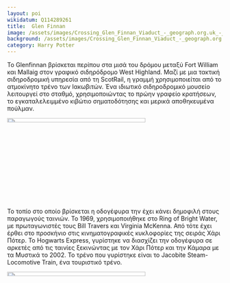 ```yaml
---
layout: poi
wikidatum: Q114289261
title:  Glen Finnan
image: /assets/images/Crossing_Glen_Finnan_Viaduct_-_geograph.org.uk_-_1820304.jpg
background: /assets/images/Crossing_Glen_Finnan_Viaduct_-_geograph.org.uk_-_1820304.jpg
category: Harry Potter
---
```


<p>Το Glenfinnan βρίσκεται περίπου στα μισά του δρόμου μεταξύ Fort William και Mallaig στον γραφικό σιδηρόδρομο West Highland. Μαζί με μια τακτική σιδηροδρομική υπηρεσία από τη ScotRail, η γραμμή χρησιμοποιείται από το ατμοκίνητο τρένο των Ιακωβιτών. Ένα ιδιωτικό σιδηροδρομικό μουσείο λειτουργεί στο σταθμό, χρησιμοποιώντας το πρώην γραφείο κρατήσεων, το εγκαταλελειμμένο κιβώτιο σηματοδότησης και μερικά αποθηκευμένα πούλμαν.</p>

<img src= "/heritage-promotion/assets/images/Crossing_Glen_Finnan_Viaduct_-_geograph.org.uk_-_1820304.jpg" style="width: 80%; height: 5%;">


<p>Το τοπίο στο οποίο βρίσκεται η οδογέφυρα την έχει κάνει δημοφιλή στους παραγωγούς ταινιών. Το 1969, χρησιμοποιήθηκε στο Ring of Bright Water, με πρωταγωνιστές τους Bill Travers και Virginia McKenna. Από τότε έχει έρθει στο προσκήνιο στις κινηματογραφικές κυκλοφορίες της σειράς Χάρι Πότερ. Το Hogwarts Express, γυρίστηκε να διασχίζει την οδογέφυρα σε αρκετές από τις ταινίες ξεκινώντας με τον Χάρι Πότερ και την Κάμαρα με τα Μυστικά το 2002. Το τρένο που γυρίστηκε είναι το Jacobite Steam-Locomotive Train, ένα τουριστικό τρένο.</p>

<img src= "/heritage-promotion/assets/images/The_bottom_of_Glen_Finnan_-_geograph.org.uk_-_626020.jpg" style="width: 80%; height: 5%;">
